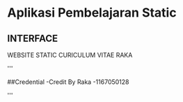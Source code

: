 # Aplikasi Pembelajaran Static
## INTERFACE

WEBSITE STATIC CURICULUM VITAE RAKA 

'''

 ##Credential
-Credit By Raka
-1167050128

'''